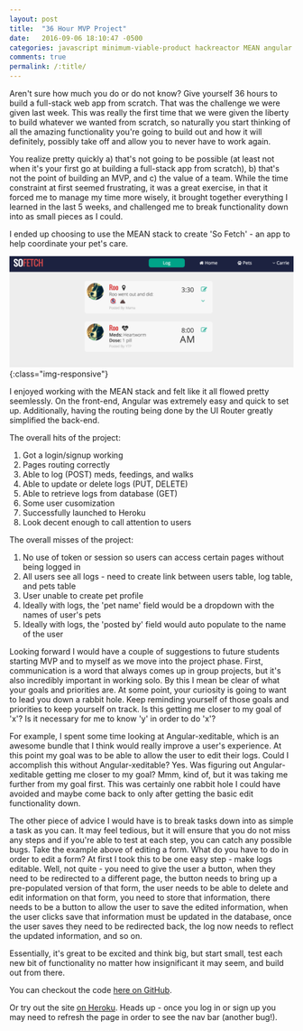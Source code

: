 ```yaml
---
layout: post
title:  "36 Hour MVP Project"
date:   2016-09-06 18:10:47 -0500
categories: javascript minimum-viable-product hackreactor MEAN angular mongo node express
comments: true
permalink: /:title/
---
```


Aren't sure how much you do or do not know? Give yourself 36 hours to build a full-stack web app from scratch. That was the challenge we were given last week. This was really the first time that we were given the liberty to build whatever we wanted from scratch, so naturally you start thinking of all the amazing functionality you're going to build out and how it will definitely, possibly take off and allow you to never have to work again.

You realize pretty quickly a) that's not going to be possible (at least not when it's your first go at building a full-stack app from scratch), b) that's not the point of building an MVP, and c) the value of a team. While the time constraint at first seemed frustrating, it was a great exercise, in that it forced me to manage my time more wisely, it brought together everything I learned in the last 5 weeks, and challenged me to break functionality down into as small pieces as I could. 

I ended up choosing to use the MEAN stack to create 'So Fetch' - an app to help coordinate your pet's care.

![/downloads/soFetch.png](/downloads/soFetch.png){:class="img-responsive"}

I enjoyed working with the MEAN stack and felt like it all flowed pretty seemlessly. On the front-end, Angular was extremely easy and quick to set up. Additionally, having the routing being done by the UI Router greatly simplified the back-end. 

The overall hits of the project:

1. Got a login/signup working
2. Pages routing correctly
3. Able to log (POST) meds, feedings, and walks
4. Able to update or delete logs (PUT, DELETE)
5. Able to retrieve logs from database (GET)
6. Some user cusomization 
7. Successfully launched to Heroku
8. Look decent enough to call attention to users

The overall misses of the project:

1. No use of token or session so users can access certain pages without being logged in
2. All users see all logs - need to create link between users table, log table, and pets table
3. User unable to create pet profile
4. Ideally with logs, the 'pet name' field would be a dropdown with the names of user's pets
5. Ideally with logs, the 'posted by' field would auto populate to the name of the user

Looking forward I would have a couple of suggestions to future students starting MVP and to myself as we move into the project phase. First, communication is a word that always comes up in group projects, but it's also incredibly important in working solo. By this I mean be clear of what your goals and priorities are. At some point, your curiosity is going to want to lead you down a rabbit hole. Keep reminding yourself of those goals and priorities to keep yourself on track. Is this getting me closer to my goal of 'x'? Is it necessary for me to know 'y' in order to do 'x'?

For example, I spent some time looking at Angular-xeditable, which is an awesome bundle that I think would really improve a user's experience. At this point my goal was to be able to allow the user to edit their logs. Could I accomplish this without Angular-xeditable? Yes. Was figuring out Angular-xeditable getting me closer to my goal? Mmm, kind of, but it was taking me further from my goal first. This was certainly one rabbit hole I could have avoided and maybe come back to only after getting the basic edit functionality down.

The other piece of advice I would have is to break tasks down into as simple a task as you can. It may feel tedious, but it will ensure that you do not miss any steps and if you're able to test at each step, you can catch any possible bugs. Take the example above of editing a form. What do you have to do in order to edit a form? At first I took this to be one easy step - make logs editable.  Well, not quite - you need to give the user a button, when they need to be redirected to a different page, the button needs to bring up a pre-populated version of that form, the user needs to be able to delete and edit information on that form, you need to store that information, there needs to be a button to allow the user to save the edited information, when the user clicks save that information must be updated in the database, once the user saves they need to be redirected back, the log now needs to reflect the updated information, and so on.  

Essentially, it's great to be excited and think big, but start small, test each new bit of functionality no matter how insignificant it may seem, and build out from there. 

You can checkout the code [here on GitHub].

Or try out the site [on Heroku]. Heads up - once you log in or sign up you may need to refresh the page in order to see the nav bar (another bug!).

[here on GitHub]: https://github.com/yctercero/sofetch
[on Heroku]: https://sofetch-mvp.herokuapp.com/#/login